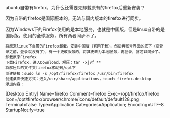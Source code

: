 

ubuntu自带有firefox，为什么还需要先卸载原有的firefox后重新安装？

因为自带的firefox是国际版本的，无法与国内版本的firefox进行同步。

因为Windows下的Firefox使用的是本地服务，也就是中国版，但是linux自带的是国际版，使用的全球服务，所有两者同步不了。

    将原来linux下自带的Firefox卸载，安装中国版（官网下载），然后再账号界面的底下（没登录之前，登录就没有了），有一个更改服务的，将其更改为本地服务，再登录，就可以同步了。
    卸载原来Firefox
    下载Firefox，进入Download，解压：tar -xjvf **
    将解压后的文件夹firefox移动到/opt下
    创建链接：sudo ln -s /opt/firefox/firefox /usr/bin/firefox
    创建桌面快捷方式：进入/usr/share/applications，touch firefox.desktop
    添加内容：

[Desktop Entry]
Name=firefox
Comment=firefox
Exec=/opt/firefox/firefox
Icon=/opt/firefox/browser/chrome/icons/default/default128.png
Terminal=false
Type=Application
Categories=Application;
Encoding=UTF-8
StartupNotify=true
